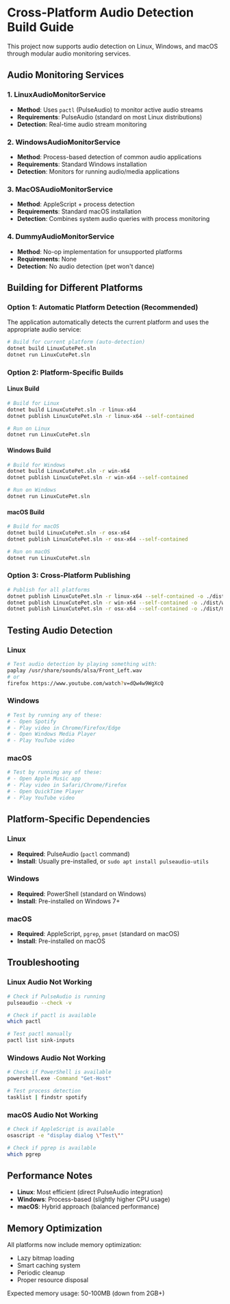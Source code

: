 # Cross-Platform Audio Detection Build Guide

This project now supports audio detection on Linux, Windows, and macOS through modular audio monitoring services.

## Audio Monitoring Services

### 1. LinuxAudioMonitorService
- **Method**: Uses `pactl` (PulseAudio) to monitor active audio streams
- **Requirements**: PulseAudio (standard on most Linux distributions)
- **Detection**: Real-time audio stream monitoring

### 2. WindowsAudioMonitorService  
- **Method**: Process-based detection of common audio applications
- **Requirements**: Standard Windows installation
- **Detection**: Monitors for running audio/media applications

### 3. MacOSAudioMonitorService
- **Method**: AppleScript + process detection
- **Requirements**: Standard macOS installation
- **Detection**: Combines system audio queries with process monitoring

### 4. DummyAudioMonitorService
- **Method**: No-op implementation for unsupported platforms
- **Requirements**: None
- **Detection**: No audio detection (pet won't dance)

## Building for Different Platforms

### Option 1: Automatic Platform Detection (Recommended)
The application automatically detects the current platform and uses the appropriate audio service:

```bash
# Build for current platform (auto-detection)
dotnet build LinuxCutePet.sln
dotnet run LinuxCutePet.sln
```

### Option 2: Platform-Specific Builds

#### Linux Build
```bash
# Build for Linux
dotnet build LinuxCutePet.sln -r linux-x64
dotnet publish LinuxCutePet.sln -r linux-x64 --self-contained

# Run on Linux
dotnet run LinuxCutePet.sln
```

#### Windows Build
```bash
# Build for Windows
dotnet build LinuxCutePet.sln -r win-x64
dotnet publish LinuxCutePet.sln -r win-x64 --self-contained

# Run on Windows
dotnet run LinuxCutePet.sln
```

#### macOS Build
```bash
# Build for macOS
dotnet build LinuxCutePet.sln -r osx-x64
dotnet publish LinuxCutePet.sln -r osx-x64 --self-contained

# Run on macOS
dotnet run LinuxCutePet.sln
```

### Option 3: Cross-Platform Publishing
```bash
# Publish for all platforms
dotnet publish LinuxCutePet.sln -r linux-x64 --self-contained -o ./dist/linux
dotnet publish LinuxCutePet.sln -r win-x64 --self-contained -o ./dist/windows  
dotnet publish LinuxCutePet.sln -r osx-x64 --self-contained -o ./dist/macos
```

## Testing Audio Detection

### Linux
```bash
# Test audio detection by playing something with:
paplay /usr/share/sounds/alsa/Front_Left.wav
# or
firefox https://www.youtube.com/watch?v=dQw4w9WgXcQ
```

### Windows
```bash
# Test by running any of these:
# - Open Spotify
# - Play video in Chrome/Firefox/Edge
# - Open Windows Media Player
# - Play YouTube video
```

### macOS
```bash
# Test by running any of these:
# - Open Apple Music app
# - Play video in Safari/Chrome/Firefox
# - Open QuickTime Player
# - Play YouTube video
```

## Platform-Specific Dependencies

### Linux
- **Required**: PulseAudio (`pactl` command)
- **Install**: Usually pre-installed, or `sudo apt install pulseaudio-utils`

### Windows
- **Required**: PowerShell (standard on Windows)
- **Install**: Pre-installed on Windows 7+

### macOS
- **Required**: AppleScript, `pgrep`, `pmset` (standard on macOS)
- **Install**: Pre-installed on macOS

## Troubleshooting

### Linux Audio Not Working
```bash
# Check if PulseAudio is running
pulseaudio --check -v

# Check if pactl is available
which pactl

# Test pactl manually
pactl list sink-inputs
```

### Windows Audio Not Working
```bash
# Check if PowerShell is available
powershell.exe -Command "Get-Host"

# Test process detection
tasklist | findstr spotify
```

### macOS Audio Not Working
```bash
# Check if AppleScript is available
osascript -e "display dialog \"Test\""

# Check if pgrep is available
which pgrep
```

## Performance Notes

- **Linux**: Most efficient (direct PulseAudio integration)
- **Windows**: Process-based (slightly higher CPU usage)
- **macOS**: Hybrid approach (balanced performance)

## Memory Optimization

All platforms now include memory optimization:
- Lazy bitmap loading
- Smart caching system
- Periodic cleanup
- Proper resource disposal

Expected memory usage: 50-100MB (down from 2GB+)
